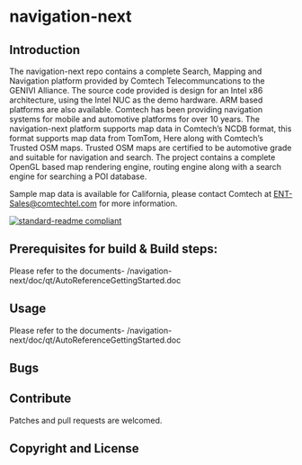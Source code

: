 # navigation-next

## Introduction

The navigation-next repo contains a complete Search, Mapping and
Navigation platform provided by Comtech Telecommuncations to the
GENIVI Alliance. The source code provided is design for an Intel x86
architecture, using the Intel NUC as the demo hardware. ARM based
platforms are also available. Comtech has been providing navigation
systems for mobile and automotive platforms for over 10 years. The
navigation-next platform supports map data in Comtech’s NCDB format,
this format supports map data from TomTom, Here along with Comtech’s
Trusted OSM maps. Trusted OSM maps are certified to be automotive
grade and suitable for navigation and search. The project contains a
complete OpenGL based map rendering engine, routing engine along with
a search engine for searching a POI database.

Sample map data is available for California, please contact Comtech at ENT-Sales@comtechtel.com for more information.

[![standard-readme compliant](https://img.shields.io/badge/readme%20style-standard-brightgreen.svg?style=flat-square)](https://github.com/RichardLitt/standard-readme)


## Prerequisites for build & Build steps:
Please refer to the documents- /navigation-next/doc/qt/AutoReferenceGettingStarted.doc

## Usage
Please refer to the documents- /navigation-next/doc/qt/AutoReferenceGettingStarted.doc

## Bugs

## Contribute
Patches and pull requests are welcomed.

## Copyright and License
